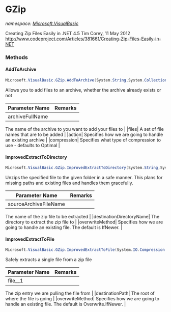﻿# GZip
_namespace: <a href="#" onClick="load('/docs/Microsoft.VisualBasic/index.md')">Microsoft.VisualBasic</a>_

Creating Zip Files Easily in .NET 4.5
 Tim Corey, 11 May 2012
 http://www.codeproject.com/Articles/381661/Creating-Zip-Files-Easily-in-NET



### Methods

#### AddToArchive
```csharp
Microsoft.VisualBasic.GZip.AddToArchive(System.String,System.Collections.Generic.IEnumerable{System.String},Microsoft.VisualBasic.GZip.ArchiveAction,Microsoft.VisualBasic.GZip.Overwrite,System.IO.Compression.CompressionLevel)
```
Allows you to add files to an archive, whether the archive
 already exists or not

|Parameter Name|Remarks|
|--------------|-------|
|archiveFullName|
 The name of the archive to you want to add your files to
 |
|files|
 A set of file names that are to be added
 |
|action|
 Specifies how we are going to handle an existing archive
 |
|compression|
 Specifies what type of compression to use - defaults to Optimal
 |


#### ImprovedExtractToDirectory
```csharp
Microsoft.VisualBasic.GZip.ImprovedExtractToDirectory(System.String,System.String,Microsoft.VisualBasic.GZip.Overwrite)
```
Unzips the specified file to the given folder in a safe
 manner. This plans for missing paths and existing files
 and handles them gracefully.

|Parameter Name|Remarks|
|--------------|-------|
|sourceArchiveFileName|
 The name of the zip file to be extracted
 |
|destinationDirectoryName|
 The directory to extract the zip file to
 |
|overwriteMethod|
 Specifies how we are going to handle an existing file.
 The default is IfNewer.
 |


#### ImprovedExtractToFile
```csharp
Microsoft.VisualBasic.GZip.ImprovedExtractToFile(System.IO.Compression.ZipArchiveEntry,System.String,Microsoft.VisualBasic.GZip.Overwrite)
```
Safely extracts a single file from a zip file

|Parameter Name|Remarks|
|--------------|-------|
|file__1|
 The zip entry we are pulling the file from
 |
|destinationPath|
 The root of where the file is going
 |
|overwriteMethod|
 Specifies how we are going to handle an existing file.
 The default is Overwrite.IfNewer.
 |



